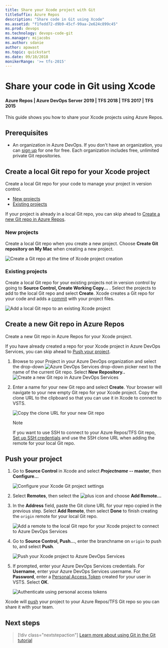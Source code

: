 ```yaml
---
title: Share your Xcode project with Git
titleSuffix: Azure Repos
description: "Share code in Git using Xcode"
ms.assetid: "f1fedd72-d9b9-45cf-99aa-2e624c899c45"
ms.prod: devops
ms.technology: devops-code-git 
ms.manager: mijacobs
ms.author: sdanie
author: apawast
ms.topic: quickstart
ms.date: 09/10/2018
monikerRange: '>= tfs-2015'
---
```



#  Share your code in Git using Xcode
#### Azure Repos | Azure DevOps Server 2019 | TFS 2018 | TFS 2017 | TFS 2015

This guide shows you how to share your Xcode projects using Azure Repos. 

## Prerequisites

* An organization in Azure DevOps. If you don't have an organization, you can [sign up](../../organizations/accounts/create-organization.md) for one for free. Each organization includes free, unlimited private Git repositories.

## Create a local Git repo for your Xcode project

Create a local Git repo for your code to manage your project in version control. 

* [New projects](#new-projects)
* [Existing projects](#existing-projects)

If your project is already in a local Git repo, you can skip ahead to [Create a new Git repo in Azure Repos](#create-a-new-git-repo-in-azure-repos).

### New projects

Create a local Git repo when you create a new project. Choose **Create Git repository on My Mac** when creating a new project. 

![Create a Git repo at the time of Xcode project creation](_img/share-your-code-in-git-xcode/xcodenewproject.png)

### Existing projects

Create a local Git repo for your existing projects not in version control by going to **Source Control, Create Working Copy...** . Select the projects to add to the local Git repo and select **Create**. Xcode creates a Git repo for your code and adds a [commit](commits.md) with your project files.

![Add a local Git repo to an existing Xcode project](_img/share-your-code-in-git-xcode/xcodecreateworkingcopy.png)

## Create a new Git repo in Azure Repos

Create a new Git repo in Azure Repos for your Xcode project. 

If you have already created a repo for your Xcode project in Azure DevOps Services, you can skip ahead to [Push your project](#push-your-project).

1. Browse to your Project in your Azure DevOps organization and select the drop-down ![Azure DevOps Services drop-down picker](_img/share-your-code-in-git-xcode/vsts_drop_down_arrow.png) next to the name of the current Git repo. Select **New Repository..**  
   ![Create a new Git repo in Azure DevOps Services](_img/share-your-code-in-git-xcode/newrepo.png)

2. Enter a name for your new Git repo and select **Create**. Your browser will navigate to your new empty Git repo for your Xcode project. Copy the clone URL to the clipboard so that you can use it in Xcode to connect to VSTS.  

   ![Copy the clone URL for your new Git repo](_img/share-your-code-in-git-xcode/newrepocopycloneurl.png)

   > [!NOTE]
   > If you want to use SSH to connect to your Azure Repos/TFS Git repo, [Set up SSH credentials](use-ssh-keys-to-authenticate.md) and use the SSH clone URL when adding the remote for your local Git repo.

## Push your project

1. Go to **Source Control** in Xcode and select **_Projectname_ -- master**, then **Configure...**  

   ![Configure your Xcode Git project settings](_img/share-your-code-in-git-xcode/xcodeconfigureproject.png)

2. Select **Remotes**, then select the ![plus](_img/share-your-code-in-git-xcode/xcodeplusicon.png) icon and choose **Add Remote...**

3. In the **Address** field, paste the Git clone URL for your repo copied in the previous step. Select **Add Remote**, then select **Done** to finish creating the `origin` remote for your local Git repo.  

   ![Add a remote to the local Git repo for your Xcode project to connect to Azure DevOps Services](_img/share-your-code-in-git-xcode/xcodeaddremote2.png)

4. Go to **Source Control, Push...**, enter the branchname on `origin` to push to, and select **Push**.

   ![Push your Xcode project to Azure DevOps Services](_img/share-your-code-in-git-xcode/xcodepushtomaster.png)

5. If prompted, enter your Azure DevOps Services credentials. For **Username**, enter your Azure DevOps Services username. For **Password**, enter a [Personal Access Token](../../organizations/accounts/use-personal-access-tokens-to-authenticate.md) created for your user in VSTS. Select **OK**. 

   ![Authenticate using personal access tokens](_img/share-your-code-in-git-xcode/xcodeauthentication.png)

Xcode will [push](pushing.md) your project to your Azure Repos/TFS Git repo so you can share it with your team.

## Next steps

> [!div class="nextstepaction"]
> [Learn more about using Git in the Git tutorial](gitworkflow.md)



